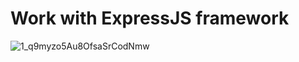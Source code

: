 
# Work with ExpressJS framework
![1_q9myzo5Au8OfsaSrCodNmw](https://user-images.githubusercontent.com/69050649/104037835-a5c6b580-51f6-11eb-84e6-34d5e057f50e.png)
